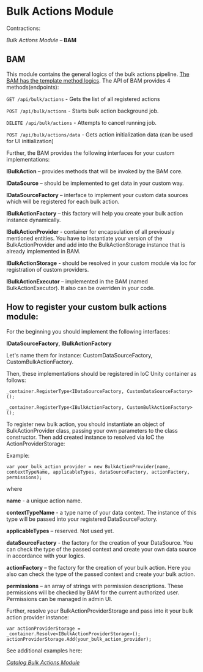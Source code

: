 # Bulk Actions Module

Contractions: 

_Bulk Actions Module_ – **BAM** 


## BAM 

This module contains the general logics of the bulk actions pipeline. 
[The BAM has the template method logics](https://en.wikipedia.org/wiki/Template_method_pattern).
The API of BAM provides 4 methods(endpoints): 

`GET /api/bulk/actions` - Gets the list of all registered actions 

`POST /api/bulk/actions` - Starts bulk action background job. 

`DELETE /api/bulk/actions` - Attempts to cancel running job. 

`POST /api/bulk/actions/data` - Gets action initialization data (can be used for UI initialization) 


Further, the BAM provides the following interfaces for your custom implementations: 

**IBulkAction** – provides methods that will be invoked by the BAM core.  

**IDataSource** – should be implemented to get data in your custom way. 

**IDataSourceFactory** – interface to implement your custom data sources which will be registered for each bulk action. 

**IBulkActionFactory** – this factory will help you create your bulk action instance dynamically. 

**IBulkActionProvider** - container for encapsulation of all previously mentioned entities. You have to instantiate your version of the BulkActionProvider and add into the BulkActionStorage instance that is already implemented in BAM.

**IBulkActionStorage** - should be resolved in your custom module via Ioc for registration of custom providers. 

**IBulkActionExecutor** – implemented in the BAM (named BulkActionExecutor). It also can be overriden in your code.

 
## How to register your custom bulk actions module:

For the beginning you should implement the following interfaces: 

**IDataSourceFactory**, **IBulkActionFactory**  

Let's name them for instance: CustomDataSourceFactory, CustomBulkActionFactory. 

Then, these implementations should be registered in IoC Unity container as follows: 

`_container.RegisterType<IDataSourceFactory, CustomDataSourceFactory>();` 

`_container.RegisterType<IBulkActionFactory, CustomBulkActionFactory>();`


To register new bulk action, you should instantiate an object of BulkActionProvider class, passing your own parameters to the class constructor. Then add created instance to resolved via IoC the ActionProviderStorage:  

Example: 

`var your_bulk_action_provider = new BulkActionProvider(name, contextTypeName, applicableTypes, dataSourceFactory, actionFactory, permissions);`  

where  

**name** - a unique action name. 

**contextTypeName**  - a type name of your data context. The instance of this type will be passed into your registered DataSourceFactory.

**applicableTypes** – reserved. Not used yet. 

**dataSourceFactory** - the factory for the creation of your DataSource. You can check the type of the passed context and create your own data source in accordance with your logics.

**actionFactory** – the factory for the creation of your bulk action. Here you also can check the type of the passed context and create your bulk action.

**permissions** – an array of strings with permission descriptions. These permissions will be checked by BAM for the current authorized user. Permissions can be managed in admin UI.

Further, resolve your BulkActionProviderStorage and pass into it your bulk action provider instance:

`var actionProviderStorage = _container.Resolve<IBulkActionProviderStorage>(); actionProviderStorage.Add(your_bulk_action_provider);`

See additional examples here:

[_Catalog Bulk Actions Module_](https://github.com/VirtoCommerce/vc-module-catalog-bulk-action/blob/dev/VirtoCommerce.CatalogBulkActionsModule/VirtoCommerce.CatalogBulkActionsModule.Web/Module.cs)
